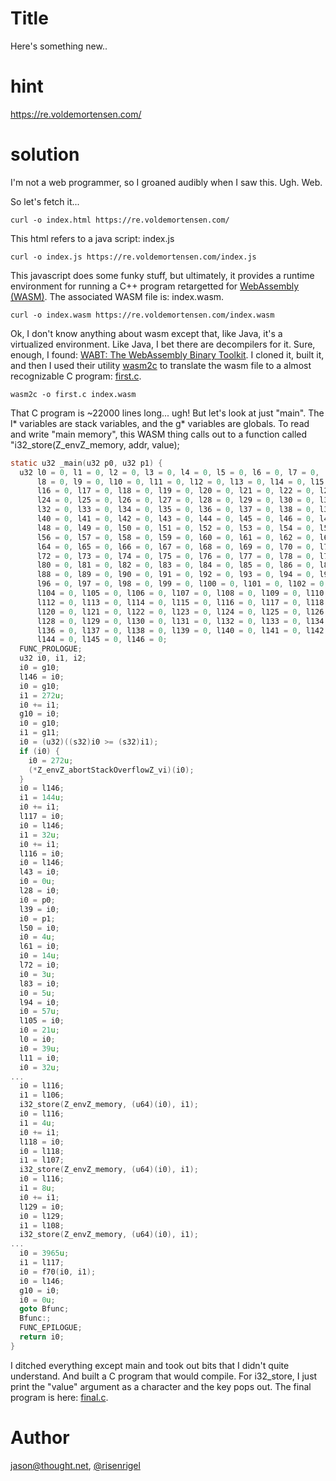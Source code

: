 # Title

Here's something new..

# hint

https://re.voldemortensen.com/


# solution

I'm not a web programmer, so I groaned audibly when I saw this. Ugh. Web.

So let's fetch it...

```
curl -o index.html https://re.voldemortensen.com/
```

This html refers to a java script: index.js

```
curl -o index.js https://re.voldemortensen.com/index.js
```

This javascript does some funky stuff, but ultimately, it provides a runtime environment for running
a C++ program retargetted for [WebAssembly (WASM)](https://webassembly.org/). The associated WASM
file is: index.wasm.

```
curl -o index.wasm https://re.voldemortensen.com/index.wasm
```

Ok, I don't know anything about wasm except that, like Java, it's a virtualized environment. Like Java,
I bet there are decompilers for it. Sure, enough, I found:
[WABT: The WebAssembly Binary Toolkit](https://github.com/WebAssembly/wabt). I cloned it, built it, and
then I used their utility [wasm2c](https://github.com/WebAssembly/wabt/blob/master/wasm2c/README.md)
to translate the wasm file to a almost recognizable C program: [first.c](first.c).

```
wasm2c -o first.c index.wasm
```

That C program is ~22000 lines long... ugh! But let's look at just "main". The l* variables are stack variables, and the g* variables are globals. To read and write "main memory", this WASM thing calls out to a
function called "i32_store(Z_envZ_memory, addr, value);

```c
static u32 _main(u32 p0, u32 p1) {
  u32 l0 = 0, l1 = 0, l2 = 0, l3 = 0, l4 = 0, l5 = 0, l6 = 0, l7 = 0, 
      l8 = 0, l9 = 0, l10 = 0, l11 = 0, l12 = 0, l13 = 0, l14 = 0, l15 = 0, 
      l16 = 0, l17 = 0, l18 = 0, l19 = 0, l20 = 0, l21 = 0, l22 = 0, l23 = 0, 
      l24 = 0, l25 = 0, l26 = 0, l27 = 0, l28 = 0, l29 = 0, l30 = 0, l31 = 0, 
      l32 = 0, l33 = 0, l34 = 0, l35 = 0, l36 = 0, l37 = 0, l38 = 0, l39 = 0, 
      l40 = 0, l41 = 0, l42 = 0, l43 = 0, l44 = 0, l45 = 0, l46 = 0, l47 = 0, 
      l48 = 0, l49 = 0, l50 = 0, l51 = 0, l52 = 0, l53 = 0, l54 = 0, l55 = 0, 
      l56 = 0, l57 = 0, l58 = 0, l59 = 0, l60 = 0, l61 = 0, l62 = 0, l63 = 0, 
      l64 = 0, l65 = 0, l66 = 0, l67 = 0, l68 = 0, l69 = 0, l70 = 0, l71 = 0, 
      l72 = 0, l73 = 0, l74 = 0, l75 = 0, l76 = 0, l77 = 0, l78 = 0, l79 = 0, 
      l80 = 0, l81 = 0, l82 = 0, l83 = 0, l84 = 0, l85 = 0, l86 = 0, l87 = 0, 
      l88 = 0, l89 = 0, l90 = 0, l91 = 0, l92 = 0, l93 = 0, l94 = 0, l95 = 0, 
      l96 = 0, l97 = 0, l98 = 0, l99 = 0, l100 = 0, l101 = 0, l102 = 0, l103 = 0, 
      l104 = 0, l105 = 0, l106 = 0, l107 = 0, l108 = 0, l109 = 0, l110 = 0, l111 = 0, 
      l112 = 0, l113 = 0, l114 = 0, l115 = 0, l116 = 0, l117 = 0, l118 = 0, l119 = 0, 
      l120 = 0, l121 = 0, l122 = 0, l123 = 0, l124 = 0, l125 = 0, l126 = 0, l127 = 0, 
      l128 = 0, l129 = 0, l130 = 0, l131 = 0, l132 = 0, l133 = 0, l134 = 0, l135 = 0, 
      l136 = 0, l137 = 0, l138 = 0, l139 = 0, l140 = 0, l141 = 0, l142 = 0, l143 = 0, 
      l144 = 0, l145 = 0, l146 = 0;
  FUNC_PROLOGUE;
  u32 i0, i1, i2;
  i0 = g10;
  l146 = i0;
  i0 = g10;
  i1 = 272u;
  i0 += i1;
  g10 = i0;
  i0 = g10;
  i1 = g11;
  i0 = (u32)((s32)i0 >= (s32)i1);
  if (i0) {
    i0 = 272u;
    (*Z_envZ_abortStackOverflowZ_vi)(i0);
  }
  i0 = l146;
  i1 = 144u;
  i0 += i1;
  l117 = i0;
  i0 = l146;
  i1 = 32u;
  i0 += i1;
  l116 = i0;
  i0 = l146;
  l43 = i0;
  i0 = 0u;
  l28 = i0;
  i0 = p0;
  l39 = i0;
  i0 = p1;
  l50 = i0;
  i0 = 4u;
  l61 = i0;
  i0 = 14u;
  l72 = i0;
  i0 = 3u;
  l83 = i0;
  i0 = 5u;
  l94 = i0;
  i0 = 57u;
  l105 = i0;
  i0 = 21u;
  l0 = i0;
  i0 = 39u;
  l11 = i0;
  i0 = 32u;
...
  i0 = l116;
  i1 = l106;
  i32_store(Z_envZ_memory, (u64)(i0), i1);
  i0 = l116;
  i1 = 4u;
  i0 += i1;
  l118 = i0;
  i0 = l118;
  i1 = l107;
  i32_store(Z_envZ_memory, (u64)(i0), i1);
  i0 = l116;
  i1 = 8u;
  i0 += i1;
  l129 = i0;
  i0 = l129;
  i1 = l108;
  i32_store(Z_envZ_memory, (u64)(i0), i1);
...
  i0 = 3965u;
  i1 = l117;
  i0 = f70(i0, i1);
  i0 = l146;
  g10 = i0;
  i0 = 0u;
  goto Bfunc;
  Bfunc:;
  FUNC_EPILOGUE;
  return i0;
}
```

I ditched everything except main and took out bits that I didn't quite understand. And built a C
program that would compile. For i32_store, I just print the "value" argument as a character and
the key pops out. The final program is here: [final.c](final.c).

# Author

[jason@thought.net](mailto:jason@thought.net), [@risenrigel](https://twitter.com/risenrigel)


